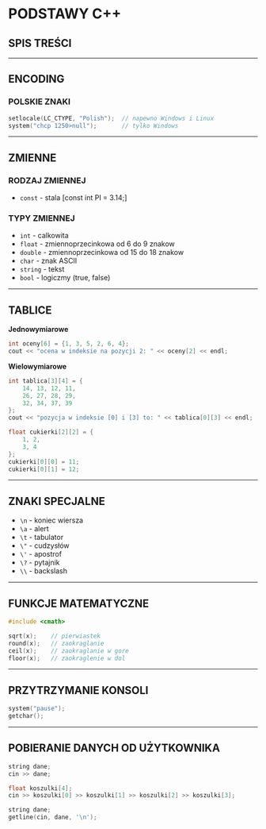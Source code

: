 # PODSTAWY C++

## SPIS TREŚCI

<!-- TODO: Dodać spis treści -->

---

## ENCODING

### POLSKIE ZNAKI

```cpp
setlocale(LC_CTYPE, "Polish");  // napewno Windows i Linux
system("chcp 1250>null");       // tylko Windows
```

---

## ZMIENNE

### RODZAJ ZMIENNEJ
- `const` - stala [const int PI = 3.14;]

### TYPY ZMIENNEJ
- `int` - calkowita
- `float` - zmiennoprzecinkowa od 6 do 9 znakow
- `double` - zmiennoprzecinkowa od 15 do 18 znakow
- `char` - znak ASCII
- `string` - tekst
- `bool` - logiczmy (true, false)

---

## TABLICE

**Jednowymiarowe**

```cpp
int oceny[6] = {1, 3, 5, 2, 6, 4};
cout << "ocena w indeksie na pozycji 2: " << oceny[2] << endl;
```

**Wielowymiarowe**

```cpp
int tablica[3][4] = {
    14, 13, 12, 11,
    26, 27, 28, 29,
    32, 34, 37, 39
};
cout << "pozycja w indeksie [0] i [3] to: " << tablica[0][3] << endl;
```

```cpp
float cukierki[2][2] = {
    1, 2,
    3, 4
};
cukierki[0][0] = 11;
cukierki[0][1] = 12;
```

---

## ZNAKI SPECJALNE

- `\n` - koniec wiersza
- `\a` - alert
- `\t` - tabulator
- `\"` - cudzysłów
- `\'` - apostrof
- `\?` - pytajnik
- `\\` - backslash

---

## FUNKCJE MATEMATYCZNE

```cpp
#include <cmath>

sqrt(x);    // pierwiastek
round(x);   // zaokraglanie
ceil(x);    // zaokraglanie w gore
floor(x);   // zaokraglenie w dol
```

---

## PRZYTRZYMANIE KONSOLI

```cpp
system("pause");
getchar();
```

---

## POBIERANIE DANYCH OD UŻYTKOWNIKA

```cpp
string dane;
cin >> dane;
```

```cpp
float koszulki[4];
cin >> koszulki[0] >> koszulki[1] >> koszulki[2] >> koszulki[3];
```

```cpp
string dane;
getline(cin, dane, '\n');
```
